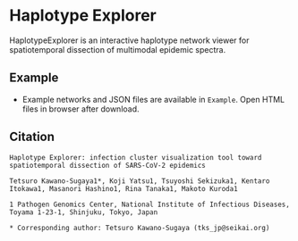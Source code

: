 # Haplotype Explorer

HaplotypeExplorer is an interactive haplotype network viewer for spatiotemporal dissection of multimodal epidemic spectra.

## Example 

- Example networks and JSON files are available in `Example`. Open HTML files in browser after download.

## Citation

```
Haplotype Explorer: infection cluster visualization tool toward spatiotemporal dissection of SARS-CoV-2 epidemics

Tetsuro Kawano-Sugaya1*, Koji Yatsu1, Tsuyoshi Sekizuka1, Kentaro Itokawa1, Masanori Hashino1, Rina Tanaka1, Makoto Kuroda1

1 Pathogen Genomics Center, National Institute of Infectious Diseases, Toyama 1-23-1, Shinjuku, Tokyo, Japan

* Corresponding author: Tetsuro Kawano-Sugaya (tks_jp@seikai.org)
```
